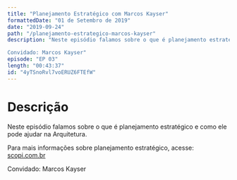 ```yaml
---
title: "Planejamento Estratégico com Marcos Kayser"
formattedDate: "01 de Setembro de 2019"
date: "2019-09-24"
path: "/planejamento-estrategico-marcos-kayser"
description: "Neste episódio falamos sobre o que é planejamento estratégico e como ele pode ajudar na Arquitetura.

Convidado: Marcos Kayser"
episode: "EP 03"
length: "00:43:37"
id: "4yTSnoRvl7voERUZ6FTEfW"
---
```


# Descrição

Neste episódio falamos sobre o que é planejamento estratégico e como ele pode ajudar na Arquitetura.

Para mais informações sobre planejamento estratégico, acesse: [scopi.com.br](www.scopi.com.br)

Convidado: Marcos Kayser
